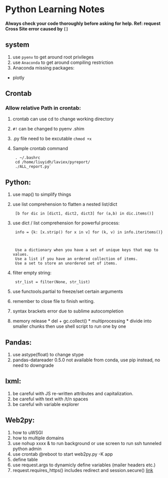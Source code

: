 # Python Learning Notes

**Always check your code thoroughly before asking for help. Ref: request Cross Site error caused by `[]`**

## system
1. use `pyenv` to get around root privileges
2. use `Anaconda` to get around compiling restriction
3. Anaconda missing packages:
 * plotly

## Crontab
### Allow relative Path in crontab:
1. crontab can use cd to change working directory
2. `#!` can be changed to pyenv .shim
3. .py file need to be excutable `chmod +x`
4. Sample crontab command

        . ~/.bashrc
        cd /home/liuyidh/laviex/pyreport/
        ./ALL_report.py`

## Python:
1. use map() to simplify things
2. use list comprehension to flatten a nested list/dict
        
        [b for dic in [dict1, dict2, dict3] for (a,b) in dic.items()]

3. use dict / list comprehension for powerful process:

        info = {k: [x.strip() for x in v] for (k, v) in info.iteritems()}
        
        

        Use a dictionary when you have a set of unique keys that map to values.
        Use a list if you have an ordered collection of items.
        Use a set to store an unordered set of items.

4. filter empty string:

        str_list = filter(None, str_list)
        
5. use functools.partial to freeze/set certain arguments
6. remember to close file to finish writing.
7. syntax brackets error due to sublime autocompletion
8. memory release
        * del + gc.collect()
        * multiprocessing
        * divide into smaller chunks then use shell script to run one by one

## Pandas:
1. use astype(float) to change stype
2. pandas-datareader 0.5.0 not available from conda, use pip instead, no need to downgrade

## lxml:
1. be careful with JS re-written attributes and capitalization.
2. be careful with text with /t/n spaces
3. be careful wih variable explorer

## Web2py:
1. how to uWSGI
2. how to multiple domains
3. use nohup xxxx & to run background or use screen to run ssh tunneled python admin
4. use crontab @reboot to start web2py.py -K app
5. define table
6. use request.args to dynamicly define variables (mailer headers etc.)
7. request.requires_https() includes redirect and session.secure() [link](https://groups.google.com/forum/#!msg/web2py/RHwSWU5sqqA/UlXCmJ3VmCoJ)
